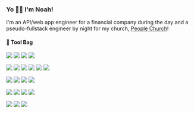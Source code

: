 ### Yo 🙋‍♂️ I'm Noah! 

I'm an API/web app engineer for a financial company during the day and a pseudo-fullstack engineer by night for my church, [People Church](peoplechurch.org)!

#### 🔧 Tool Bag
![](https://img.shields.io/badge/Using-informational?style=flat&logo=&Color=white&color=62D496)
![](https://img.shields.io/badge/Refreshing-informational?style=flat&logo=&Color=white&color=3F8AFB)
![](https://img.shields.io/badge/Learning-informational?style=flat&logo=&Color=white&color=FFBE45) 
![](https://img.shields.io/badge/Want_To_Learn-informational?style=flat&logo=&Color=white&color=EC524A)

![](https://img.shields.io/badge/Code-Golang-informational?style=flat&logo=go&logoColor=white&color=62D496)
![](https://img.shields.io/badge/Cloud-AWS-informational?style=flat&logo=amazon&logoColor=white&color=62D496)
![](https://img.shields.io/badge/Editor-VSCode-informational?style=flat&logo=visual-studio-code&logoColor=white&color=62D496)
![](https://img.shields.io/badge/Tool-SQL-informational?style=flat&logo=postgresql&logoColor=white&color=62D496)
![](https://img.shields.io/badge/Tool-Postman-informational?style=flat&logo=postman&logoColor=white&color=62D496)
![](https://img.shields.io/badge/API-Slack-informational?style=flat&logo=slack&logoColor=white&color=62D496)

![](https://img.shields.io/badge/Code-Java-informational?style=flat&logo=java&logoColor=white&color=3F8AFB)
![](https://img.shields.io/badge/Code-C-informational?style=flat&logo=c&logoColor=white&color=3F8AFB)
![](https://img.shields.io/badge/Code-Python-informational?style=flat&logo=python&logoColor=white&color=3F8AFB)
![](https://img.shields.io/badge/Library-pandas-informational?style=flat&logo=pandas&logoColor=white&color=3F8AFB)

![](https://img.shields.io/badge/Framework-React.js-informational?style=flat&logo=react&logoColor=white&color=FFBE45)
![](https://img.shields.io/badge/Code-Javascript-informational?style=flat&logo=javascript&logoColor=white&color=FFBE45)
![](https://img.shields.io/badge/Code-HTML-informational?style=flat&logo=html5&logoColor=white&color=FFBE45)
![](https://img.shields.io/badge/Code-CSS-informational?style=flat&logo=css3&logoColor=white&color=FFBE45)

![](https://img.shields.io/badge/Tool-Docker-informational?style=flat&logo=docker&logoColor=white&color=EC524A)
![](https://img.shields.io/badge/Tool-Kubernetes-informational?style=flat&logo=kubernetes&logoColor=white&color=EC524A)
![](https://img.shields.io/badge/Library-TensorFlow-informational?style=flat&logo=tensorflow&logoColor=white&color=EC524A)
